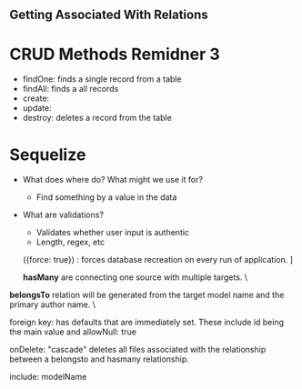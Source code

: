 ## Getting Associated With Relations

# CRUD Methods Remidner 3
+ findOne: finds a single record from a table
+ findAll: finds a all records
+ create: 
+ update:
+ destroy: deletes a record from the table

# Sequelize
+ What does where do? What might we use it for?
  * Find something by a value in the data
+ What are validations?
  * Validates whether user input is authentic
  * Length, regex, etc
  
  ({force: true}) : forces database recreation on every run of application.
  ]
  
  **hasMany** are connecting one source with multiple targets. \

**belongsTo** relation will be generated from the target model name and the primary author name. \

foreign key: has defaults that are immediately set. These include id being the main value and allowNull: true

onDelete: "cascade" deletes all files associated with the relationship between a belongsto and hasmany relationship.

include: modelName